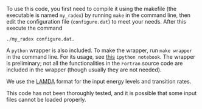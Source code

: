 To use this code, you first need to compile it using the makefile (the
executable is named ```my_radex```) by running ```make``` in the command line,
then edit the configuration file (```configure.dat```) to meet your needs.
After this execute the command

    ./my_radex configure.dat.

A ```python``` wrapper is also included.  To make the wrapper, run ```make
wrapper``` in the command line.  For its usage, see
[this](http://nbviewer.ipython.org/urls/dl.dropbox.com/s/79pt2r35sqha51h/Myradex-Python-Wrapper-20140804.ipynb)
```ipython notebook```.  The wrapper is preliminary; not all the
functionalities in the ```Fortran``` source code are included in the wrapper
(though usually they are not needed).

We use the [LAMDA](http://home.strw.leidenuniv.nl/~moldata/molecules.html) format for the input energy levels and transition rates.

This code has not been thoroughly tested, and it is possible that some input files cannot be loaded properly.
